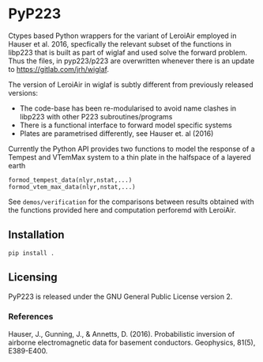 # PyP223

Ctypes based Python wrappers for the variant of LeroiAir employed in Hauser et al. 2016, specfically the relevant subset of the functions in libp223 that is built as part of wiglaf and used solve the forward problem. Thus the files, in pyp223/p223 are overwritten whenever there is an update to https://gitlab.com/jrh/wiglaf.

The version of LeroiAir in wiglaf is subtly different from previously released versions:
- The code-base has been re-modularised to avoid name clashes in libp223 with other P223 subroutines/programs
- There is a functional interface to forward model specific systems
- Plates are parametrised differently, see Hauser et. al (2016) 

Currently the Python API provides two functions to model the response of a Tempest and VTemMax system to a thin plate in the halfspace of a layered
earth

```
formod_tempest_data(nlyr,nstat,...)
formod_vtem_max_data(nlyr,nstat,...)
```

See `demos/verification` for the comparisons between  results obtained with the functions provided here and computation perforemd with LeroiAir.

## Installation
```
pip install .
```

## Licensing
PyP223 is released under the GNU General Public License version 2.

### References
Hauser, J., Gunning, J., & Annetts, D. (2016). Probabilistic inversion of airborne electromagnetic data for basement conductors. Geophysics, 81(5), E389-E400.
